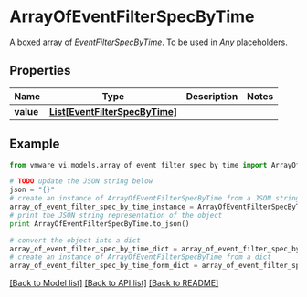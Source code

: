 # ArrayOfEventFilterSpecByTime

A boxed array of *EventFilterSpecByTime*. To be used in *Any* placeholders. 

## Properties
Name | Type | Description | Notes
------------ | ------------- | ------------- | -------------
**value** | [**List[EventFilterSpecByTime]**](EventFilterSpecByTime.md) |  | 

## Example

```python
from vmware_vi.models.array_of_event_filter_spec_by_time import ArrayOfEventFilterSpecByTime

# TODO update the JSON string below
json = "{}"
# create an instance of ArrayOfEventFilterSpecByTime from a JSON string
array_of_event_filter_spec_by_time_instance = ArrayOfEventFilterSpecByTime.from_json(json)
# print the JSON string representation of the object
print ArrayOfEventFilterSpecByTime.to_json()

# convert the object into a dict
array_of_event_filter_spec_by_time_dict = array_of_event_filter_spec_by_time_instance.to_dict()
# create an instance of ArrayOfEventFilterSpecByTime from a dict
array_of_event_filter_spec_by_time_form_dict = array_of_event_filter_spec_by_time.from_dict(array_of_event_filter_spec_by_time_dict)
```
[[Back to Model list]](../README.md#documentation-for-models) [[Back to API list]](../README.md#documentation-for-api-endpoints) [[Back to README]](../README.md)


